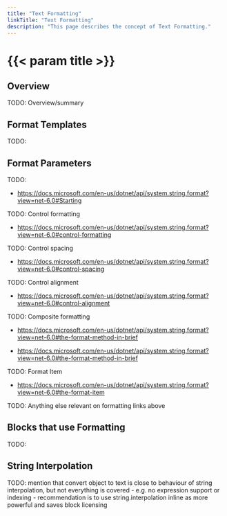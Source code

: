 ```yaml
---
title: "Text Formatting"
linkTitle: "Text Formatting"
description: "This page describes the concept of Text Formatting."
---
```


# {{< param title >}}

## Overview

TODO: Overview/summary

## Format Templates

TODO:

## Format Parameters

TODO:

* https://docs.microsoft.com/en-us/dotnet/api/system.string.format?view=net-6.0#Starting

TODO: Control formatting

* https://docs.microsoft.com/en-us/dotnet/api/system.string.format?view=net-6.0#control-formatting

TODO: Control spacing

* https://docs.microsoft.com/en-us/dotnet/api/system.string.format?view=net-6.0#control-spacing

TODO: Control alignment

* https://docs.microsoft.com/en-us/dotnet/api/system.string.format?view=net-6.0#control-alignment

TODO: Composite formatting

* https://docs.microsoft.com/en-us/dotnet/api/system.string.format?view=net-6.0#the-format-method-in-brief

* https://docs.microsoft.com/en-us/dotnet/api/system.string.format?view=net-6.0#the-format-method-in-brief

TODO: Format Item

* https://docs.microsoft.com/en-us/dotnet/api/system.string.format?view=net-6.0#the-format-item

TODO: Anything else relevant on formatting links above

## Blocks that use Formatting

TODO:

## String Interpolation

TODO:
mention that convert object to text is close to behaviour of string interpolation, but not everything is covered - e.g. no expression support or indexing - recommendation is to use string.interpolation inline as more powerful and saves block licensing
 